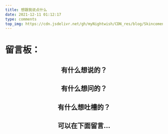 ```yaml
---
title: 想跟我说点什么
date: 2021-12-11 01:12:17
type: comments
top_img: https://cdn.jsdelivr.net/gh/myNightwish/CDN_res/blog/Skincoments.png
--- 
```


# 留言板：
## <div align="center"> 有什么想说的？ </font>
## <div align="center"> 有什么想问的？ </font>
## <div align="center"> 有什么想吐槽的？ </font>
## <div align="center"> 可以在下面留言... </font>

